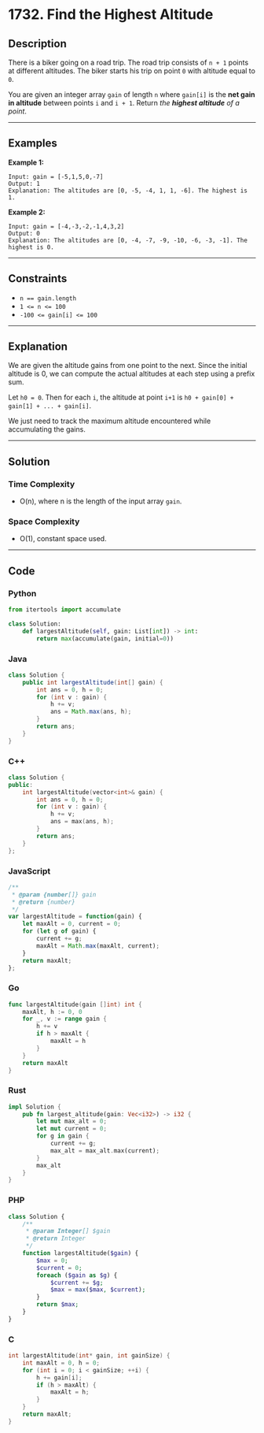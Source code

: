 

# 1732. Find the Highest Altitude

## Description

There is a biker going on a road trip. The road trip consists of `n + 1` points at different altitudes. The biker starts his trip on point `0` with altitude equal to `0`.

You are given an integer array `gain` of length `n` where `gain[i]` is the **net gain in altitude** between points `i` and `i + 1`. Return _the **highest altitude** of a point_.

---

## Examples

**Example 1:**

```
Input: gain = [-5,1,5,0,-7]
Output: 1
Explanation: The altitudes are [0, -5, -4, 1, 1, -6]. The highest is 1.
```

**Example 2:**

```
Input: gain = [-4,-3,-2,-1,4,3,2]
Output: 0
Explanation: The altitudes are [0, -4, -7, -9, -10, -6, -3, -1]. The highest is 0.
```

---

## Constraints

- `n == gain.length`
- `1 <= n <= 100`
- `-100 <= gain[i] <= 100`

---

## Explanation

We are given the altitude gains from one point to the next. Since the initial altitude is 0, we can compute the actual altitudes at each step using a prefix sum.

Let `h0 = 0`. Then for each `i`, the altitude at point `i+1` is `h0 + gain[0] + gain[1] + ... + gain[i]`.

We just need to track the maximum altitude encountered while accumulating the gains.

---

## Solution

### Time Complexity

- O(n), where n is the length of the input array `gain`.

### Space Complexity

- O(1), constant space used.

---

## Code

### Python

```python
from itertools import accumulate

class Solution:
    def largestAltitude(self, gain: List[int]) -> int:
        return max(accumulate(gain, initial=0))
```

### Java

```java
class Solution {
    public int largestAltitude(int[] gain) {
        int ans = 0, h = 0;
        for (int v : gain) {
            h += v;
            ans = Math.max(ans, h);
        }
        return ans;
    }
}
```

### C++

```cpp
class Solution {
public:
    int largestAltitude(vector<int>& gain) {
        int ans = 0, h = 0;
        for (int v : gain) {
            h += v;
            ans = max(ans, h);
        }
        return ans;
    }
};
```

### JavaScript

```javascript
/**
 * @param {number[]} gain
 * @return {number}
 */
var largestAltitude = function(gain) {
    let maxAlt = 0, current = 0;
    for (let g of gain) {
        current += g;
        maxAlt = Math.max(maxAlt, current);
    }
    return maxAlt;
};
```

### Go

```go
func largestAltitude(gain []int) int {
    maxAlt, h := 0, 0
    for _, v := range gain {
        h += v
        if h > maxAlt {
            maxAlt = h
        }
    }
    return maxAlt
}
```

### Rust

```rust
impl Solution {
    pub fn largest_altitude(gain: Vec<i32>) -> i32 {
        let mut max_alt = 0;
        let mut current = 0;
        for g in gain {
            current += g;
            max_alt = max_alt.max(current);
        }
        max_alt
    }
}
```

### PHP

```php
class Solution {
    /**
     * @param Integer[] $gain
     * @return Integer
     */
    function largestAltitude($gain) {
        $max = 0;
        $current = 0;
        foreach ($gain as $g) {
            $current += $g;
            $max = max($max, $current);
        }
        return $max;
    }
}
```

### C

```c
int largestAltitude(int* gain, int gainSize) {
    int maxAlt = 0, h = 0;
    for (int i = 0; i < gainSize; ++i) {
        h += gain[i];
        if (h > maxAlt) {
            maxAlt = h;
        }
    }
    return maxAlt;
}
```

